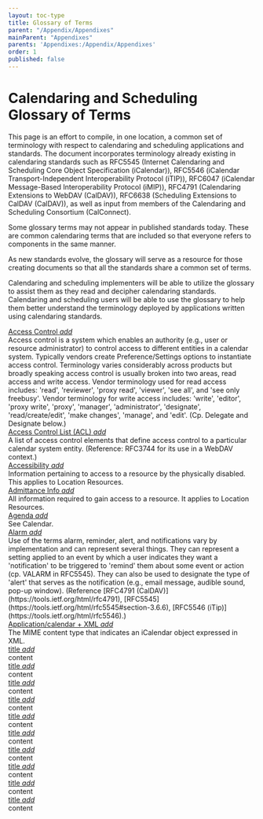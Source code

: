 ```yaml
---
layout: toc-type
title: Glossary of Terms
parent: "/Appendix/Appendixes"
mainParent: "Appendixes"
parents: 'Appendixes:/Appendix/Appendixes'
order: 1
published: false
---
```


# Calendaring and Scheduling Glossary of Terms

This page is an effort to compile, in one location, a common set of terminology with respect to calendaring and scheduling applications and standards. The document incorporates terminology already existing in calendaring standards such as RFC5545 (Internet Calendaring and Scheduling Core Object Specification (iCalendar)), RFC5546 (iCalendar Transport-Independent Interoperability Protocol (iTIP)), RFC6047 (iCalendar Message-Based Interoperability Protocol (iMIP)), RFC4791 (Calendaring Extensions to WebDAV (CalDAV)), RFC6638 (Scheduling Extensions to CalDAV (CalDAV)), as well as input from members of the Calendaring and Scheduling Consortium (CalConnect).

Some glossary terms may not appear in published standards today. These are common calendaring terms that are included so that everyone refers to components in the same manner.

As new standards evolve, the glossary will serve as a resource for those creating documents so that all the standards share a common set of terms.

Calendaring and scheduling implementers will be able to utilize the glossary to assist them as they read and decipher calendaring standards. Calendaring and scheduling users will be able to use the glossary to help them better understand the terminology deployed by applications written using calendaring standards.

<div class="data-expander expanded">
    <a href="#" id="AccessControl">
        <span>Access Control</span>
        <i class="material-icons">add</i>
    </a>
  <div class="data-expander-child" markdown="1">
  Access control is a system which enables an authority (e.g., user or resource administrator) to control access to different entities in a calendar system. Typically vendors create Preference/Settings options to instantiate access control. Terminology varies considerably across products but broadly speaking access control is usually broken into two areas, read access and write access. Vendor terminology used for read access includes: 'read', 'reviewer', 'proxy read', 'viewer', 'see all', and 'see only freebusy'. Vendor terminology for write access includes: 'write', 'editor', 'proxy write', 'proxy', 'manager', 'administrator', 'designate', 'read/create/edit', 'make changes', 'manage', and 'edit'. (Cp. Delegate and Designate below.)
  </div>
</div>

<div class="data-expander">
    <a href="#" id="ACL">
        <span>Access Control List (ACL)</span>
        <i class="material-icons">add</i>
    </a>
  <div class="data-expander-child" markdown="1">
  A list of access control elements that define access control to a particular calendar system entity. (Reference: RFC3744 for its use in a WebDAV context.)
  </div>
</div>

<div class="data-expander">
    <a href="#" id="Accessibility">
        <span>Accessibility</span>
        <i class="material-icons">add</i>
    </a>
  <div class="data-expander-child" markdown="1">
  Information pertaining to access to a resource by the physically disabled. This applies to Location Resources.
  </div>
</div>

<div class="data-expander">
    <a href="#" id="AdmittanceInfo">
        <span>Admittance Info</span>
        <i class="material-icons">add</i>
    </a>
  <div class="data-expander-child" markdown="1">
  All information required to gain access to a resource. It applies to Location Resources.
  </div>
</div>

<div class="data-expander">
    <a href="#" id="Agenda">
        <span>Agenda</span>
        <i class="material-icons">add</i>
    </a>
  <div class="data-expander-child" markdown="1">
  See Calendar.
  </div>
</div>

<div class="data-expander">
    <a href="#" id="Alarm">
        <span>Alarm</span>
        <i class="material-icons">add</i>
    </a>
  <div class="data-expander-child" markdown="1">
  Use of the terms alarm, reminder, alert, and notifications vary by implementation and can represent several things.
  They can represent a setting applied to an event by which a user indicates they want a 'notification' to be triggered to 'remind' them about some event or action (cp. VALARM in RFC5545).
  They can also be used to designate the type of 'alert' that serves as the notification (e.g., email message, audible sound, pop-up window). (Reference [RFC4791 (CalDAV)](https://tools.ietf.org/html/rfc4791), [RFC5545](https://tools.ietf.org/html/rfc5545#section-3.6.6), [RFC5546 (iTip)](https://tools.ietf.org/html/rfc5546).)
  </div>
</div>

<div class="data-expander">
    <a href="#" id="Application/calendar+XML">
        <span>Application/calendar + XML</span>
        <i class="material-icons">add</i>
    </a>
  <div class="data-expander-child" markdown="1">
  The MIME content type that indicates an iCalendar object expressed in XML.
  </div>
</div>


<div class="data-expander">
    <a href="#" id="">
        <span>title</span>
        <i class="material-icons">add</i>
    </a>
  <div class="data-expander-child" markdown="1">
  content
  </div>
</div>


<div class="data-expander">
    <a href="#" id="">
        <span>title</span>
        <i class="material-icons">add</i>
    </a>
  <div class="data-expander-child" markdown="1">
  content
  </div>
</div>


<div class="data-expander">
    <a href="#" id="">
        <span>title</span>
        <i class="material-icons">add</i>
    </a>
  <div class="data-expander-child" markdown="1">
  content
  </div>
</div>


<div class="data-expander">
    <a href="#" id="">
        <span>title</span>
        <i class="material-icons">add</i>
    </a>
  <div class="data-expander-child" markdown="1">
  content
  </div>
</div>


<div class="data-expander">
    <a href="#" id="">
        <span>title</span>
        <i class="material-icons">add</i>
    </a>
  <div class="data-expander-child" markdown="1">
  content
  </div>
</div>


<div class="data-expander">
    <a href="#" id="">
        <span>title</span>
        <i class="material-icons">add</i>
    </a>
  <div class="data-expander-child" markdown="1">
  content
  </div>
</div>


<div class="data-expander">
    <a href="#" id="">
        <span>title</span>
        <i class="material-icons">add</i>
    </a>
  <div class="data-expander-child" markdown="1">
  content
  </div>
</div>


<div class="data-expander">
    <a href="#" id="">
        <span>title</span>
        <i class="material-icons">add</i>
    </a>
  <div class="data-expander-child" markdown="1">
  content
  </div>
</div>


<div class="data-expander">
    <a href="#" id="">
        <span>title</span>
        <i class="material-icons">add</i>
    </a>
  <div class="data-expander-child" markdown="1">
  content
  </div>
</div>


<div class="data-expander">
    <a href="#" id="">
        <span>title</span>
        <i class="material-icons">add</i>
    </a>
  <div class="data-expander-child" markdown="1">
  content
  </div>
</div>


